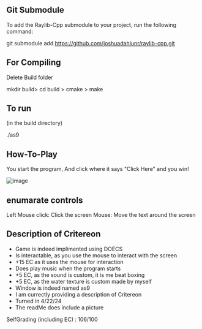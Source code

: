 ## Git Submodule

To add the Raylib-Cpp submodule to your project, run the following command:

git submodule add https://github.com/joshuadahlunr/raylib-cpp.git



## For Compiling

Delete Build folder

mkdir build> cd build > cmake > make 






## To run

(in the build directory)

./as9


## How-To-Play 

You start the program, And click where it says "Click Here" and you win! 

![image](https://github.com/Leonel-covarrubias/381/assets/77948434/729b03a1-3b88-4ef4-9335-ed3121fba2ec)


## enumarate controls

Left Mouse click: Click the screen 
Mouse: Move the text around the screen 

## Description of Critereon 

- Game is indeed implimented using DOECS
- Is interactable, as you use the mouse to interact with the screen
- +15 EC as it uses the mouse for interaction
- Does play music when the program starts
- +5 EC, as the sound is custom, it is me beat boxing
- +5 EC, as the water texture is custom made by myself
- Window is indeed named as9
- I am currectly providing a description of Critereon
- Turned in 4/22/24
- The readMe does include a picture

SelfGrading (including EC) : 106/100 



